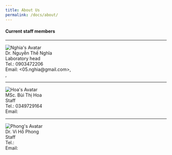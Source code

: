 ```yaml
---
title: About Us
permalink: /docs/about/
---
```


#### Current staff members
<hr>
<!--- <img src="{{ "/assets/img/default-avatar.png" | relative_url }}" alt="Nghia's Avatar"><br/>Dr. Nguyễn Thế Nghĩa<br/>Laboratory head<br/>Tel.: 0903472206<br/>Email: <05.nghia@gmail.com> -->
<img src="{{ "/assets/img/thaynghia.png" | relative_url }}" alt="Nghia's Avatar"><br/>Dr. Nguyễn Thế Nghĩa<br/>Laboratory head<br/>Tel.: 0903472206<br/>Email: <05.nghia@gmail.com>,<br/> <nguyenthenghia@hus.edu.vn>,<br/> <nghiant@vnu.edu.vn>
<hr>
<img src="{{ "/assets/img/hoa_2.jpg" | relative_url }}" alt="Hoa's Avatar"><br/>MSc. Bùi Thị Hoa<br/>Staff<br/>Tel.: 0349729164<br/>Email: <hoa.hanab1k55@gmail.com>
<hr>
<img src="{{ "/assets/img/phong_2.png" | relative_url }}" alt="Phong's Avatar"><br/>Dr. Vi Hồ Phong<br/>Staff<br/>Tel.:<br/>Email: <vihophong@hus.edu.vn>